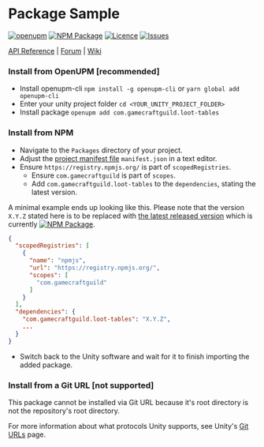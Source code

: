 # Package Sample
<!-- Describe your package -->

[![openupm](https://img.shields.io/npm/v/com.gamecraftguild.loot-tables?label=openupm&registry_uri=https://package.openupm.com)](https://openupm.com/packages/com.gamecraftguild.loot-tables/)
[![NPM Package](https://img.shields.io/npm/v/com.gamecraftguild.loot-tables)](https://www.npmjs.com/package/com.gamecraftguild.loot-tables)
[![Licence](https://img.shields.io/npm/l/com.gamecraftguild.loot-tables)](https://github.com/GameCraftGuild/com.gamecraftguild.loot-tables/blob/master/LICENSE)
[![Issues](https://img.shields.io/github/issues/GameCraftGuild/com.gamecraftguild.loot-tables)](https://github.com/GameCraftGuild/com.gamecraftguild.loot-tables/issues)

<!-- Add some useful links here -->

[API Reference](https://myapi) | [Forum](https://myforum) | [Wiki](https://github.com/GameCraftGuild/com.gamecraftguild.loot-tables/wiki)

### Install from OpenUPM [recommended]
* Install openupm-cli `npm install -g openupm-cli` or `yarn global add openupm-cli`
* Enter your unity project folder `cd <YOUR_UNITY_PROJECT_FOLDER>`
* Install package `openupm add com.gamecraftguild.loot-tables`

### Install from NPM
* Navigate to the `Packages` directory of your project.
* Adjust the [project manifest file](https://docs.unity3d.com/Manual/upm-manifestPrj.html) `manifest.json` in a text editor.
* Ensure `https://registry.npmjs.org/` is part of `scopedRegistries`.
  * Ensure `com.gamecraftguild` is part of `scopes`.
  * Add `com.gamecraftguild.loot-tables` to the `dependencies`, stating the latest version.

A minimal example ends up looking like this. Please note that the version `X.Y.Z` stated here is to be replaced with [the latest released version](https://www.npmjs.com/package/com.gamecraftguild.loot-tables) which is currently [![NPM Package](https://img.shields.io/npm/v/com.gamecraftguild.loot-tables)](https://www.npmjs.com/package/com.gamecraftguild.loot-tables).
  ```json
  {
    "scopedRegistries": [
      {
        "name": "npmjs",
        "url": "https://registry.npmjs.org/",
        "scopes": [
          "com.gamecraftguild"
        ]
      }
    ],
    "dependencies": {
      "com.gamecraftguild.loot-tables": "X.Y.Z",
      ...
    }
  }
  ```
* Switch back to the Unity software and wait for it to finish importing the added package.

### Install from a Git URL [not supported]
This package cannot be installed via Git URL because it's root directory is not the repository's root directory.

For more information about what protocols Unity supports, see Unity's [Git URLs](https://docs.unity3d.com/Manual/upm-git.html) page.

[//]: # (* Open [Unity Package Manager]&#40;https://docs.unity3d.com/Manual/upm-ui.html&#41; window.)

[//]: # (* Click the add **+** button in the status bar.)

[//]: # (* The options for adding packages appear.)

[//]: # (* Select Add package from git URL from the add menu. A text box and an Add button appear.)

[//]: # (* Enter the `https://github.com/StansAssets/com.gamecraftguild.loot-tables.git` Git URL in the text box and click Add.)

[//]: # (* You may also install a specific package version by using the URL with the specified version.)

[//]: # (  * `https://github.com/StansAssets/com.gamecraftguild.loot-tables#X.Y.X`)

[//]: # (  * Please note that the version `X.Y.Z` stated here is to be replaced with the version you would like to get.)

[//]: # (  * You can find all the available releases [here]&#40;https://github.com/StansAssets/com.gamecraftguild.loot-tables/releases&#41;.)

[//]: # (  * The latest available release version is [![Last Release]&#40;https://img.shields.io/github/v/release/stansassets/com.gamecraftguild.loot-tables&#41;]&#40;https://github.com/StansAssets/com.gamecraftguild.loot-tables/releases/latest&#41;)

[//]: # ()
[//]: # (For more information about what protocols Unity supports, see Unity's [Git URLs]&#40;https://docs.unity3d.com/Manual/upm-git.html&#41; page.)

